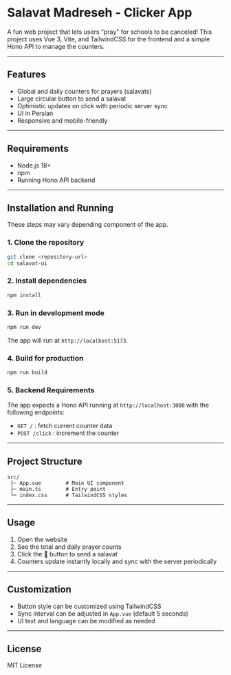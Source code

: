 # Salavat Madreseh - Clicker App

A fun web project that lets users "pray" for schools to be canceled! This project uses Vue 3, Vite, and TailwindCSS for the frontend and a simple Hono API to manage the counters.

---

## Features

* Global and daily counters for prayers (salavats)
* Large circular button to send a salavat
* Optimistic updates on click with periodic server sync
* UI in Persian
* Responsive and mobile-friendly

---

## Requirements

* Node.js 18+
* npm
* Running Hono API backend

---

## Installation and Running
These steps may vary depending component of the app.

### 1. Clone the repository

```bash
git clone <repository-url>
cd salavat-ui
```

### 2. Install dependencies

```bash
npm install
```

### 3. Run in development mode

```bash
npm run dev
```

The app will run at `http://localhost:5173`.

### 4. Build for production

```bash
npm run build
```

### 5. Backend Requirements

The app expects a Hono API running at `http://localhost:3000` with the following endpoints:

* `GET /` : fetch current counter data
* `POST /click` : increment the counter

---

## Project Structure

```
src/
 ├─ App.vue        # Main UI component
 ├─ main.ts        # Entry point
 └─ index.css      # TailwindCSS styles
```

---

## Usage

1. Open the website
2. See the total and daily prayer counts
3. Click the 🙏 button to send a salavat
4. Counters update instantly locally and sync with the server periodically

---

## Customization

* Button style can be customized using TailwindCSS
* Sync interval can be adjusted in `App.vue` (default 5 seconds)
* UI text and language can be modified as needed

---

## License

MIT License
